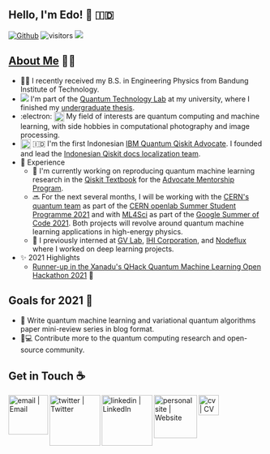 ## Hello, I'm Edo! 👋 🇮🇩
[![Github](https://img.shields.io/github/followers/eraraya-ricardo?label=Follow&style=social)](https://github.com/eraraya-ricardo)
![visitors](https://visitor-badge.laobi.icu/badge?page_id=eraraya-ricardo.eraraya-ricardo)
![](https://github.com/eraraya-ricardo/profile-page/blob/master/assets/media/qp_mle_img.png)
## [About Me](https://eraraya-ricardo.me/) :man_technologist:
- :man_student: I recently received my B.S. in Engineering Physics from Bandung Institute of Technology.
- <img src="https://render.githubusercontent.com/render/math?math=|\Psi\text{>}"> I'm part of the [Quantum Technology Lab](http://qlab.itb.ac.id/index.html) at my university, where I finished my [undergraduate thesis](https://github.com/eraraya-ricardo/quantum_image_classifier).
- :electron: <img align="top" alt="dnn" width="20px" src="https://github.com/eraraya-ricardo/eraraya-ricardo/blob/main/dnn.png"> My field of interests are quantum computing and machine learning, with side hobbies in computational photography and image processing.
- <img align="center" alt="Qiskit" width="20px" src="https://upload.wikimedia.org/wikipedia/commons/5/51/Qiskit-Logo.svg"> 🇮🇩 I'm the first Indonesian [IBM Quantum Qiskit Advocate](https://qiskit.org/advocates/). I founded and lead the [Indonesian Qiskit docs localization team](https://github.com/qiskit-community/qiskit-translations).
- 📃 Experience
  - 🔭 I'm currently working on reproducing quantum machine learning research in the [Qiskit Textbook](https://qiskit.org/textbook/content/ch-ex/) for the [Advocate Mentorship Program](https://github.com/qiskit-community/qiskit-advocate-mentorship-program).
  - 🔜 For the next several months, I will be working with the [CERN's quantum team](https://openlab.cern/quantum) as part of the [CERN openlab Summer Student Programme 2021](https://openlab.cern/education) and with [ML4Sci](https://ml4sci.org/) as part of the [Google Summer of Code 2021](https://summerofcode.withgoogle.com/projects/#5612096894533632). Both projects will revolve around quantum machine learning applications in high-energy physics.
  - 💼 I previously interned at [GV Lab](http://web.tuat.ac.jp/~gvlab/), [IHI Corporation](https://www.ihi.co.jp/en/), and [Nodeflux](https://www.nodeflux.io/) where I worked on deep learning projects.
- ✨ 2021 Highlights
  - [Runner-up in the Xanadu's QHack Quantum Machine Learning Open Hackathon 2021](https://github.com/eraraya-ricardo/qhack-2021-openproject) 🥈

## Goals for 2021 🥅
- 📝 Write quantum machine learning and variational quantum algorithms paper mini-review series in blog format.
- 🔬💻 Contribute more to the quantum computing research and open-source community.

## Get in Touch ☕
[<img align="left" alt="email | Email" width="78px" src="https://img.shields.io/badge/Email-D14836?style=for-the-badge&logo=minutemailer&logoColor=white" />][email]
[<img align="left" alt="twitter | Twitter" width="100px" src="https://img.shields.io/badge/Twitter-1DA1F2?style=for-the-badge&logo=twitter&logoColor=white" />][twitter]
[<img align="left" alt="linkedin | LinkedIn" width="100px" src="https://img.shields.io/badge/LinkedIn-0077B5?style=for-the-badge&logo=linkedin&logoColor=white" />][linkedin]
[<img align="left" alt="personal site | Website" width="85px" src="https://img.shields.io/badge/Website-4A154B?style=for-the-badge" />][personal site]
[<img align="left" alt="cv | CV" width="40px" src="https://img.shields.io/badge/CV-8964bd?style=for-the-badge?logo=data%3Aimage%2Fpng%3Bbase64%2CiVBORw0KGgoAAAANSUhEUgAAAJYAAACWCAQAAACWCLlpAAAABGdBTUEAALGPC%2FxhBQAAACBjSFJNAAB6JQAAgIMAAPn%2FAACA6QAAdTAAAOpgAAA6mAAAF2%2BSX8VGAAAACXBIWXMAAAsTAAALEwEAmpwYAAAAB3RJTUUH5QYBABITQeuDWQAAAAJiS0dEAP%2BHj8y%2FAAAJxUlEQVR42u3da2xUZRoH8D%2BWlnophIu6WRRhN5FgjMJ6iXHZSxZdxeC6iWazxpXoZqOsoFFMXANEyYqauLtuXOOiUtRAjGtYb1BSBWlhgdaCtDPTodACpe102s70zMyZmXM%2F532f%2FcDSgDttx9qZc870ff4fOzlJf3nnzPNezgwgSpQoUaJE5VObQYggDQOmD6IhgaPowAY3qAawGoTOaYnF2jLD89GXZe%2BKLdh2QQTR4lPJOAwTmYVGrZNhFvd8mMVMO6KsC1zYgc3FpTqNwzChLLKOMPJTOab8EGFjMakkHAaHtsj%2BmhP3FRYnY3ugor14VHEcggnVd6PqTFkN4apA8UZVCAyqD0fVmTIbglXNxaFKIAwLmk9H1RmsQNWRYlAlEYIDZZF9JNeYcgaML4zPPZdao4k5RceS0AIb2iL7a5bzDWh91n5JYEqo0lvZNbl3iaMUGasLLbCGHVVERPYn0cldOO6xSIj%2BpMhYMprARhhVZ7B6J6c8NyVLFRvr1FALOtLnn8ACkMBh8BzNAmdOjDOBdR5VMEcLyomR9VnmKWYIrHOahWCOFpQTJ3unfEVmGbME1tDEpm2oBT33DcjIqsnMM5C5Z%2BxYH2IL2tGIg2jDboT8jpVAM2woPzq%2FWTgzqjJzLRjIjglrL0x0QwPhSHnT1K%2BmhaYQbPSDsNevWCkE4eRoFjhZNem5OmiMWFGEYeLEhfJP1fXmp0aj3mTWan9L3907ndADyY9YnWjK0YJy4mTtzM6zQOgfE1YHOkFI%2Ftj4N5PPe2Pr1t70vS3lAxjEB%2F7CSqI553oVJ6tGnquDcBoYA1Y3OvGvsvQjdh%2FPsdLkZJWXw1UxpPyE1YMDwzULNdl5JggDwBiw1qAFgPyInR6urWVO9q%2Btld34yi9YCYRyt6Bk7ZTnGiBE%2FvfKb4tFcCAvdvr4COuYTFd%2BT3jXH1iDOAIr96jaoVyVwFG0DUVG9lf5Y72EkwhfbHw66kpmODp3EGHvY%2FWjZagF%2FcaS2aG%2Bm1tnHrvs3ARmyMvzxyLokJc42dGwGClPEF7zPhYNs7LAyYqbISt8fsxWq5vzfLEaQdBeHn0hmpNZE65s9zrWcqQQv8pqHOvK%2BshYTWioNGrz2lI4Ebky4nWsB0BQnxz72rr9SXQErCSS053mfK7DBpXrFK9jrQBBf3Os44qT%2BfHxyQPDXl2DNoMF8rpSwlxoeh1rFQha9di3L9VXCfuHvXob2qqMg3mN0L7%2B%2Bf2%2BwNo0ViqrO3WzjsywV9%2BHbWXGh%2FmMWysYmdXrPyyWdeLOYB7pM%2BpSS4H6Ea5eC4L6fD6fhsZHdeVNfsNilHyhb0Hs2tESvzZx9amphP0Y6V9shQn57nNXVofDUtYQPvIflvQoIZVHZJzGHNSM2vL2zbE7Rj3nkkn%2BXEXQb1icEn%2BkcZylHcZ7Zfo7o26vN3bN6PH%2B3LDQWBk4SP%2Ba6XzEyY66jrBVYD2IKHpmmg0j7j1GpevSIzQgEwYLuB%2BEzGOMDX9z1zZWl33th8W%2FwmPtxgAil1uNw97ce6UbVEQE1tl1DUL6N47Kc9%2Bv1mPSETwjsADgBFoxiK8qtDf5%2Fy0CcTLrIpcn0INBPD7Rsb4AIQ7C4DXR6bHvG3vYN6dLHcmbQhXS9aHyNF5D68TFqkYMbSBEZynP2t3aPz6r6J2v151dYuTEyTwWv42QfcyOaq%2FHf0joBuHjiYh1CoehoK48dadZzxgnx9DX1E%2Fqn629akcZY2Qn9Q8S1xO0%2B5xBTozMcObh9ksIXdDx5kTCCuILJIFJ0g3aZjt19j7FVH3twSmAdG3mgfRDqVuOTSEo9zv9Z%2F%2FuGHqNfGdrhYYA2vHJRMDai%2BWIgTAwX33F7mXnncJxTP2t2DyCBgMGemaoa53k%2Bad0mKxvkW55%2FYIU6nC0tLGqQYiA0Dtb%2BZPVwXOvgAUyf%2Bha0Dk%2FdY%2F5JXdyvcIe0P4ev4YQx9P4T2liPQ8VERBOz8g%2BYjUzzoffUrXsAbs%2Fd9d1dr%2FS7lSe659DiIHQUmpYq0FI4%2BRF6fuMemaPxzF%2FRmYwuzI608G9qC0tLA0ZRK80tjJtPB9WYY65R7qRQKWEdR8iOHmRvnX8n%2BrhZDbGrkh%2B6zOCHsYi6EgvYZnCPP6mPkHfevnGw1ivgpB9tlBPi%2BkfPFNWXTpYb4OQerFQWMqOTRVbSgdrEwipDQXD2r6pYqvAElgCS2AJLIElsASWwBJYAmt8sV4qFJa6s6SwNoIQe1Q7pDWOf%2FRDib%2B8Vf5u6WCtQxJfVh6YdmBqATKt%2FqKX8ELpYK1FHLuwr0DZgxfx59LeZHW3BJbAElgCS2AJLIHlCtb7eB%2F70YRDHk8TdoGw3E2sZtTCAvkkxjnnBl3A2ofbJ0mLMxsyr3g%2F6afTs7NDR0hcwEpA%2BoHVxskf0d94u2yfe1hZZBbaCb98F6m%2BY%2FcUF7Ei6KxU1zotPETeTpCHrL3yHYST7mH1oAvby7TpNNPrYTOlKsI%2BHHezdQgjANUHn4QMCdTgoGhKRQcvsASWwBJYAstNrD7IkGCBez4MGk6i302sNCTELzN%2Fxm5nd7I7vBznNuWmcGXf0Hl5F7DiGJhlbGcaN7jp8ehOKruahr7qxQUsFcqNTsYPk2hOnPTdeyrr3LxnRWZpnzq6Y3g%2FtqQ%2BQUOP3LmARSB0XRr%2FhbTU6xlcGrtpoCKKBvewvgShDzIynk8aKcQRE32WaEoFlsASWAJLYLmJtRGdCCGAFh8khIZzHg52AUvCIHaUhS4Nfs8HmUbYjUb3sDrRVqk8Z4SMNq9HP2bsl%2B%2BgoZ92cGcivdDx0Y70rin17mElkZhnH%2FXDr7ByYqT%2Bs9rNsw77AGRu1darL3s%2FypO9s9ND36HrAlYbGmH75nxWDIT1bvZZD%2BNBrMBKX2SVaEpFBy%2BwBJbAElgFwdqNzxHN63cHxh4JLTDxW79jdaClSD2ShKzfsYLYNkleamy0qgsXu9rcnF3dOz3pdywZqautU4WeG3JyuLqK%2FI6lIHudHedFmAQba32PdQKhiszj5n6nsZCxGrV3YnMVv2OdxgkAvRfLU%2BWqwiVRdaBcBfm%2FddiLevQhDbmASSAMwg7RlIoOXmAJLIElsASWT7FWEI77PFLRfgzy8Tcmhyr9nV2Te5cUZWSZR41a43Ofp9ZoYk7BsUqzxglr5QTBClY1f3esx0DQ3y51LKshXBX47lgrQNA2MB8c%2FvguK2bG9kBF%2B3hgqZButQZKGcsx5YcIG8ejgTuIpybJv7PaHINZvMTCLGbaEWVd4MIObB4PrCDaQOibk%2F6lvswosejLsnfFFmy7IILoeE0OgqhDHArMEowGCUfRgQ0QJUqUKFETuP4LTi9ZJJWaQDQAAAAldEVYdGRhdGU6Y3JlYXRlADIwMjEtMDYtMDFUMDA6MTc6NTUrMDA6MDARin3KAAAAJXRFWHRkYXRlOm1vZGlmeQAyMDIxLTA2LTAxVDAwOjE3OjU1KzAwOjAwYNfFdgAAAABJRU5ErkJggg%3D%3D" />][cv]




[twitter]: https://twitter.com/eraraya_ricardo
[linkedin]: https://www.linkedin.com/in/eraraya-ricardo/
[email]: mailto:erarayaricardo.m@students.itb.ac.id
[personal site]: https://eraraya-ricardo.me/
[cv]: https://raw.githubusercontent.com/eraraya-ricardo/profile-page/master/static/uploads/cv.pdf


<!---
[<img align="left" alt="email | Email" width="30px" src="https://www.svgrepo.com/show/32285/email.svg" />][email]
[<img align="left" alt="linkedin | LinkedIn" width="30px" src="https://cdn.jsdelivr.net/npm/simple-icons@v3/icons/linkedin.svg" />][linkedin]
[<img align="left" alt="twitter | Twitter" width="30px" src="https://cdn.jsdelivr.net/npm/simple-icons@3.13.0/icons/twitter.svg" />][twitter]
[<img align="left" alt="personal page | Website" width="30px" src="https://pic.onlinewebfonts.com/svg/img_529063.png" />][personal page]
--->
